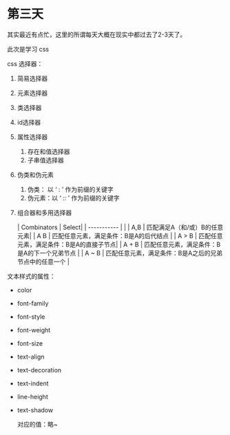 # 第三天

其实最近有点忙，这里的所谓每天大概在现实中都过去了2-3天了。

此次是学习 css 

css 选择器：

1. 简易选择器
  1. 元素选择器
  2. 类选择器
  3. id选择器

2. 属性选择器

   1. 存在和值选择器
   2. 子串值选择器

3. 伪类和伪元素

   1. 伪类： 以 ‘ : ’ 作为前缀的关键字
   2. 伪元素：以 ‘ :: ’ 作为前缀的关键字 

4. 组合器和多用选择器 

   | Combinators | Select|
   | ----------- | |
   | A,B         | 匹配满足A（和/或）B的任意元素|
   | A B         | 匹配任意元素，满足条件：B是A的后代结点 |
   | A > B       | 匹配任意元素，满足条件：B是A的直接子节点|
   | A + B       | 匹配任意元素，满足条件：B是A的下一个兄弟节点 |
   | A ~ B       | 匹配任意元素，满足条件：B是A之后的兄弟节点中的任意一个 |

文本样式的属性：

- color

- font-family

- font-style

- font-weight

- font-size

- text-align

- text-decoration

- text-indent

- line-height

- text-shadow

  对应的值：略~